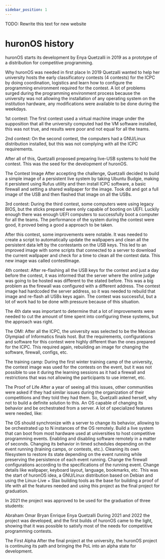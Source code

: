 ```yaml
---
sidebar_position: 1
---
```


TODO: Rewrite this text for new website

# huronOS history
huronOS starts its development by Enya Quetzalli in 2019 as a prototype of a distribution for competitive programming.

Why huronOS was needed in first place
In 2019 Quetzalli wanted to help her university hosts the early classificatory contests (4 contests) for the ICPC by doing coordination, logistics and learn how to configure the programming environment required for the contest. A lot of problems surged during the programming environment process because the university was not allowing the installation of any operating system on the institution hardware, any modifications were available to be done during the weekdays.

1st contest: The first contest used a virtual machine image under the supposition that all the university computed had the VM software installed, this was not true, and results were poor and not equal for all the teams.

2nd contest: On the second contest, the computers had a GNU/Linux distribution installed, but this was not complying with all the ICPC requirements.

After all of this, Quetzalli proposed preparing live-USB systems to hold the contest. This was the seed for the development of huronOS.

The Contest Image
After accepting the challenge, Quetzalli decided to build a simple image of a persistent live system by taking Ubuntu Budgie, making it persistent using Rufus utility and then install ICPC software, a basic firewall and setting a shared wallpaper for the image. Took dd and got a full image of the USB and then flashed that image on all the USBs.

3rd contest: During the third contest, some computers were using legacy BIOS, but the sticks prepared were only capable of booting on UEFI. Luckily enough there was enough UEFI computers to successfully boot a computer for all the teams. The performance of the system during the contest were good, it proved being a good a approach to be taken.

After this contest, some improvements were notable. It was needed to create a script to automatically update the wallpapers and clean all the persistent data left by the contestants on the USB keys. This led to an improved image with some scripts that connected to a server to download the current wallpaper and check for a time to clean all the contest data. This new image was called contestImage.

4th contest: After re-flashing all the USB keys for the contest and just a day before the contest, it was informed that the server where the online judge was going to be hosted was different to the stated before. This was a big problem as the firewall was configured with a different address. The contest image had hardcoded the server address, so it was needed to rebuild that image and re-flash all USBs keys again. The contest was successful, but a lot of work had to be done with pressure because of this situation.

The 4th date was important to determine that a lot of improvements were needed to cut the amount of time spent into configuring these systems, but the approach was right.

The OMI: After all the ICPC, the university was selected to be the Mexican Olympiad of Informatics finals host. But the requirements, configurations and software for this contest were highly different than the ones prepared for the ICPC. This required again, rebuilding an image for changing the software, firewall, configs, etc.

The training camp: During the first winter training camp of the university, the contest image was used for the contests on the event, but it was not possible to use it during the learning sessions as it had a firewall and restrictions that was not allowing the participants to use internet, etc.

The Proof of Life
After a year of seeing all this issues, other communities were asked if they had similar issues during the organization of their competitions and they told they had them. So, Quetzalli asked herself, why not to build a definite solution to this. An OS capable of changing its behavior and be orchestrated from a server. A lot of specialized features were needed, like:

The OS should synchronize with a server to change its behavior, allowing to be orchestrated up to N instances of the OS remotely.
Build a live system that can boot from most hardware used at universities to host competitive programming events.
Enabling and disabling software remotely in a matter of seconds.
Changing its behavior in timed schedules depending on the event running (training camps, or contests, etc.).
Cleaning its own filesystem to restore its state depending on the event running while preserving the persistence of each event running.
Change the firewall configurations according to the specifications of the running event.
Change details like wallpaper, keyboard layout, language, bookmarks, etc.
This was the start of huronOS idea, a GNU/Linux distribution based on Debian and using the Linux-Live + Slax building tools as the base for building a proof of life with all the features needed and using this project as the final project for graduation.

In 2021 the project was approved to be used for the graduation of three students:

Abraham Omar
Bryan Enrique
Enya Quetzalli
During 2021 and 2022 the project was developed, and the first builds of huronOS came to the light, showing that it was possible to satisfy most of the needs for competitive programming contests.

The First Alpha
After the final project at the university, the huronOS project is continuing its path and bringing the PoL into an alpha state for development.